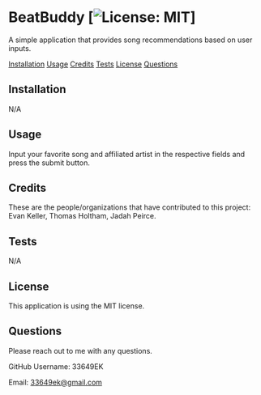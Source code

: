 
  # BeatBuddy [![License: MIT](https://img.shields.io/badge/License-MIT-yellow.svg)]
  
  A simple application that provides song recommendations based on user inputs.

  [Installation](#installation)
  [Usage](#usage)
  [Credits](#credits)
  [Tests](#tests)
  [License](#license)
  [Questions](#questions)

  ## Installation
  N/A
  ## Usage
  Input your favorite song and affiliated  artist in the respective fields and press the submit button.
  ## Credits
  These are the people/organizations that have contributed to this project:
  Evan Keller, Thomas Holtham, Jadah Peirce.
  ## Tests
  N/A
  ## License
  This application is using the MIT license.
  ## Questions
  Please reach out to me with any questions.

  GitHub Username: 33649EK

  Email: 33649ek@gmail.com
  